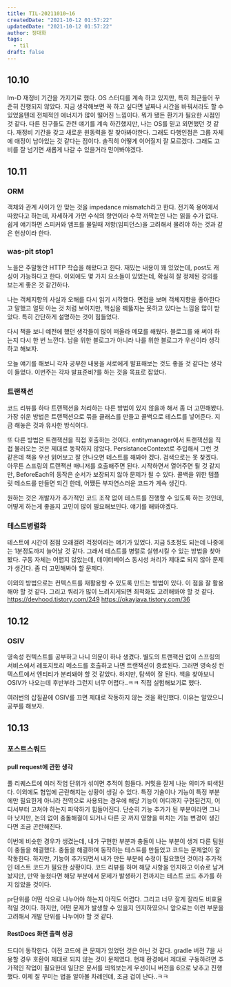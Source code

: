 ```yaml
---
title: TIL-20211010~16
createdDate: "2021-10-12 01:57:22"
updatedDate: "2021-10-12 01:57:22"
author: 정대화
tags:
  - til
draft: false
---
```


## 10.10

Im-D 재정비 기간을 가지기로 했다. OS 스터디를 계속 하고 있지만, 특히 최근들어 꾸준히 진행되지 않았다. 지금 생각해보면 꼭 하고 싶다면 날짜나 시간을 바꿔서라도 할 수 있었을텐데 전체적인 에너지가 많이 떨어진 느낌이다. 뭐가 됐든 환기가 필요한 시점인것 같다. 다른 친구들도 관련 얘기를 계속 하긴했지만, 나는 OS를 믿고 외면했던 것 같다. 재정비 기간을 갖고 새로운 원동력을 잘 찾아봐야한다. 그래도 다행인점은 그룹 자체에 애정이 남아있는 것 같다는 점이다. 솔직히 어떻게 이어질지 잘 모르겠다. 그래도 고비를 잘 넘기면 새롭게 나갈 수 있을거라 믿어봐야겠다.

## 10.11

### ORM

객체와 관계 사이가 안 맞는 것을 impedance mismatch라고 한다. 전기쪽 용어에서 따왔다고 하는데, 자세하게 가면 수식의 향연이라 수학 까막눈인 나는 읽을 수가 없다. 쉽게 얘기하면 스피커와 앰프를 물릴때 저항(임피던스)을 고려해서 물려야 하는 것과 같은 현상이라 한다.

### was-pit stop1

노을은 주말동안 HTTP 학습을 해왔다고 한다. 재밌는 내용이 꽤 있었는데, post도 캐싱이 가능하다고 한다. 이외에도 몇 가지 요소들이 있었는데, 확실히 잘 정제된 강의를 보는게 좋은 것 같긴하다.

나는 객체지향의 사실과 오해를 다시 읽기 시작했다. 면접을 보며 객체지향을 좋아한다고 말했고 얼핏 아는 것 처럼 보이지만, 핵심을 꿰뚫지는 못하고 있다는 느낌을 많이 받았다. 특히 간단하게 설명하는 것이 힘들었다.

다시 책을 보니 예전에 했던 생각들이 많이 떠올라 메모를 해뒀다. 블로그를 왜 써야 하는지 다시 한 번 느낀다. 남을 위한 블로그가 아니라 나를 위한 블로그가 우선이라 생각하고 해보자.

오늘 얘기를 해보니 각자 공부한 내용을 서로에게 발표해보는 것도 좋을 것 같다는 생각이 들었다. 이번주는 각자 발표준비?를 하는 것을 목표로 잡았다.

### 트랜잭션

코드 리뷰를 하다 트랜잭션을 처리하는 다른 방법이 있지 않을까 해서 좀 더 고민해봤다. 가장 쉬운 방법은 트랜잭션으로 묶을 클래스를 만들고 콜백으로 테스트를 넣어준다. 지금 해놓은 것과 유사한 방식이다.

또 다른 방법은 트랜잭션을 직접 호출하는 것이다. entitymanager에서 트랜잭션을 직접 불러오는 것은 제대로 동작하지 않았다. PersistanceContext로 주입해서 그런 것 같은데 책을 우선 읽어보고 잘 안나오면 테스트를 해봐야 겠다. 검색으로는 못 찾겠다. 아무튼 스프링의 트랜잭션 매니저를 호출해주면 된다. 시작하면서 열어주면 될 것 같지만, BeforeEach의 동작은 순서가 보장되지 않아 문제가 될 수 있다. 콜백을 위한 템플릿 메소드를 만들면 되긴 한데, 어쨌든 부자연스러운 코드가 계속 생긴다.

원하는 것은 개발자가 추가적인 코드 조작 없이 테스트를 진행할 수 있도록 하는 것인데, 어떻게 하는게 좋을지 고민이 많이 필요해보인다. 얘기를 해봐야겠다.

### 테스트병렬화

테스트에 시간이 점점 오래걸려 걱정이라는 얘기가 있었다. 지금 5초정도 되는데 나중에는 1분정도까지 늘어날 것 같다. 그래서 테스트를 병렬로 실행시킬 수 있는 방법을 찾아봤다. 구동 자체는 어렵지 않았는데, 데이터베이스 동시성 처리가 제대로 되지 않아 문제가 생긴다. 좀 더 고민해봐야 할 문제다.

이외의 방법으로는 컨텍스트를 재활용할 수 있도록 만드는 방법이 있다. 이 점을 잘 활용해야 할 것 같다. 그리고 쿼리가 많이 느려지게되면 최적화도 고려해봐야 할 것 같다. <https://devhood.tistory.com/249> <https://okayjava.tistory.com/36>

## 10.12

### OSIV

영속성 컨텍스트를 공부하고 나니 의문이 하나 생겼다. 별도의 트랜잭션 없이 스프링의 서비스에서 레포지토리 메소드를 호출하고 나면 트랜잭션이 종료된다. 그러면 영속성 컨텍스트에서 엔티티가 분리돼야 할 것 같았다. 하지만, 탐색이 잘 된다. 책을 찾아보니 OSIV가 나오는데 후반부라 그런지 너무 어렵다..ㅋㅋ 직접 실험해보기로 했다.

여러번의 삽질끝에 OSIV를 끄면 제대로 작동하지 않는 것을 확인했다. 이유는 알았으니 공부를 해보자.

## 10.13

### 포스트스쿼드

#### pull request에 관한 생각

풀 리퀘스트에 여러 작업 단위가 섞이면 추적이 힘들다. 커밋을 잘게 나눈 의미가 퇴색된다. 이외에도 협업에 곤란해지는 상황이 생길 수 있다. 특정 기술이나 기능이 특정 부분에만 필요한게 아니라 전역으로 사용되는 경우에 해당 기능이 어디까지 구현된건지, 어디서부터 고쳐야 하는지 파악하기 힘들어진다. 단순히 기능 추가가 된 부분이라면 그나마 낫지만, 논의 없이 충돌해결이 되거나 다른 곳 까지 영향을 미치는 기능 변경이 생긴다면 조금 곤란해진다.

이번에 비슷한 경우가 생겼는데, 내가 구현한 부분과 충돌이 나는 부분이 생겨 다른 팀원이 충돌을 해결했다. 충돌을 해결하며 동작하는 테스트를 만들었고 코드는 문제없이 잘 작동한다. 하지만, 기능이 추가되면서 내가 만든 부분에 수정이 필요했던 것이라 추가적인 테스트 코드가 필요한 상황이다. 코드 리뷰를 하며 해당 사항을 인지하고 이슈로 남겨놨지만, 만약 놓쳤다면 해당 부분에서 문제가 발생하기 전까지는 테스트 코드 추가를 하지 않았을 것이다.

pr단위를 어떤 식으로 나누어야 하는지 아직도 어렵다. 그리고 너무 잘게 잘라도 비효율적일 것이다. 하지만, 어떤 문제가 발생할 수 있을지 인지하였으니 앞으로는 이런 부분을 고려해서 개발 단위를 나누어야 할 것 같다.

#### RestDocs 화면 출력 성공

드디어 동작한다. 이전 코드에 큰 문제가 있었던 것은 아닌 것 같다. gradle 버전 7을 사용할 경우 호환이 제대로 되지 않는 것이 문제였다. 현재 환경에서 제대로 구동하려면 추가적인 작업이 필요한데 일단은 문서를 띄워보는게 우선이니 버전을 6으로 낮추고 진행했다. 이제 잘 꾸미는 법을 알아볼 차례인데, 조금 겁이 난다..ㅋㅋ

